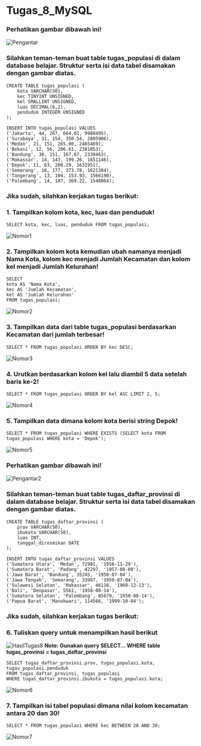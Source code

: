 # Tugas_8_MySQL

### Perhatikan gambar dibawah ini!
![Pengantar](Pengantar.PNG)


### Silahkan teman-teman buat table tugas_populasi di dalam database belajar. Struktur serta isi data tabel disamakan dengan gambar diatas.
```mysql
CREATE TABLE tugas_populasi (
	kota VARCHAR(50),
	kec TINYINT UNSIGNED,
	kel SMALLINT UNSIGNED,
	luas DECIMAL(6,2),
	penduduk INTEGER UNSIGNED
);
```

```mysql
INSERT INTO tugas_populasi VALUES
('Jakarta', 44, 267, 664.01, 9988495),
('Surabaya', 31, 154, 350.54, 2805906),
('Medan', 21, 151, 265.00, 2465469),
('Bekasi', 12, 56, 206.61, 2381053),
('Bandung', 30, 151, 167.67, 2339463),
('Makassar', 14, 143, 199.26, 1651146),
('Depok', 11, 63, 200.29, 1631951),
('Semarang', 16, 177, 373.78, 1621384),
('Tangerang', 13, 104, 153.93, 1566190),
('Palembang', 14, 107, 369.22, 1548064);
```

### Jika sudah, silahkan kerjakan tugas berikut:

### 1. Tampilkan kolom kota, kec, luas dan penduduk!
```mysql
SELECT kota, kec, luas, penduduk FROM tugas_populasi;
```

![Nomor1](Nomor1.PNG)

### 2. Tampilkan kolom kota kemudian ubah namanya menjadi Nama Kota, kolom kec menjadi Jumlah Kecamatan dan kolom kel menjadi Jumlah Kelurahan!
```mysql
SELECT 
kota AS 'Nama Kota',
kec AS 'Jumlah Kecamatan',
kel AS 'Jumlah Kelurahan'
FROM tugas_populasi;
```

![Nomor2](Nomor2.PNG)

### 3. Tampilkan data dari table tugas_populasi berdasarkan Kecamatan dari jumlah terbesar!
```mysql
SELECT * FROM tugas_populasi ORDER BY kec DESC;
```

![Nomor3](Nomor3.PNG)

### 4. Urutkan berdasarkan kolom kel lalu diambil 5 data setelah baris ke-2!
```mysql
SELECT * FROM tugas_populasi ORDER BY kel ASC LIMIT 2, 5;
```

![Nomor4](Nomor4.PNG)

### 5. Tampilkan data dimana kolom kota berisi string Depok!
```mysql
SELECT * FROM tugas_populasi WHERE EXISTS (SELECT kota FROM tugas_populasi WHERE kota = 'Depok');
```

![Nomor5](Nomor5.PNG)


### Perhatikan gambar dibawah ini!
![Pengantar2](Pengantar2.PNG)

### Silahkan teman-teman buat table tugas_daftar_provinsi di dalam database belajar. Struktur serta isi data tabel disamakan dengan gambar diatas.
```mysql
CREATE TABLE tugas_daftar_provinsi (
	prov VARCHAR(50),
	ibukota VARCHAR(50),
	luas INT,
	tanggal_diresmikan DATE
);
```

```mysql
INSERT INTO tugas_daftar_provinsi VALUES
('Sumatera Utara', 'Medan', 72981, '1956-11-29'),
('Sumatera Barat', 'Padang', 42297, '1957-08-09'),
('Jawa Barat', 'Bandung', 35245, '1950-07-04'),
('Jawa Tengah', 'Semarang', 33987, '1950-07-04'),
('Sulawesi Selatan', 'Makassar', 46116, '1960-12-13'),
('Bali', 'Denpasar', 5561, '1958-08-14'),
('Sumatera Selatan', 'Palembang', 85679, '1950-08-14'),
('Papua Barat', 'Manokwari', 114566, '1999-10-04');
```

### Jika sudah, silahkan kerjakan tugas berikut:

### 6. Tuliskan query untuk menampilkan hasil berikut
![HasilTugas8](HasilTugas8.png)
**Note: Gunakan query SELECT… WHERE table tugas_provinsi = tugas_daftar_provinsi**

```mysql
SELECT tugas_daftar_provinsi.prov, tugas_populasi.kota, tugas_populasi.penduduk 
FROM tugas_daftar_provinsi, tugas_populasi 
WHERE tugas_daftar_provinsi.ibukota = tugas_populasi.kota;
```

![Nomor6](Nomor6.PNG)

### 7. Tampilkan isi tabel populasi dimana nilai kolom kecamatan antara 20 dan 30!
```mysql
SELECT * FROM tugas_populasi WHERE kec BETWEEN 20 AND 30;
```

![Nomor7](Nomor7.PNG)
